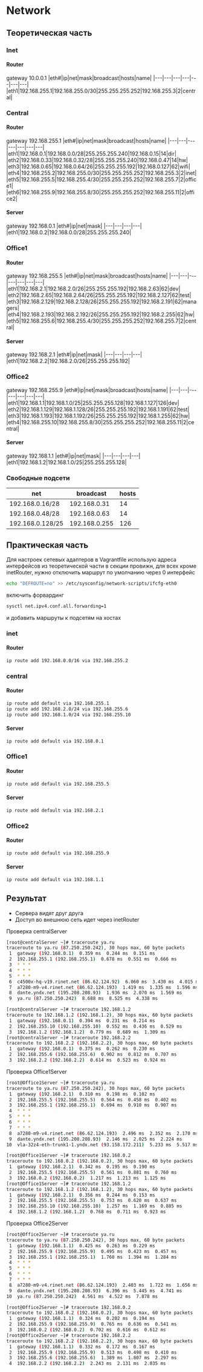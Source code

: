 # Network
## Теоретическая часть
### Inet
#### Router
gateway 10.0.0.1
|eth#|ip|net|mask|broadcast|hosts|name|
|---|---|---|---|---|---|---|
|eth1|192.168.255.1|192.168.255.0/30|255.255.255.252|192.168.255.3|2|central|
### Central
#### Router
gateway 192.168.255.1
|eth#|ip|net|mask|broadcast|hosts|name|
|---|---|---|---|---|---|---|
|eth1|192.168.0.1|192.168.0.0/28|255.255.255.240|192.168.0.15|14|dir|
|eth2|192.168.0.33|192.168.0.32/28|255.255.255.240|192.168.0.47|14|hw|
|eth3|192.168.0.65|192.168.0.64/26|255.255.255.192|192.168.0.127|62|wifi|
|eth4|192.168.255.2|192.168.255.0/30|255.255.255.252|192.168.255.3|2|inet|
|eth5|192.168.255.5|192.168.255.4/30|255.255.255.252|192.168.255.7|2|office1|
|eth6|192.168.255.9|192.168.255.8/30|255.255.255.252|192.168.255.11|2|office2|
#### Server
gateway 192.168.0.1
|eth#|ip|net|mask|
|---|---|---|---|
|eth1|192.168.0.2|192.168.0.0/28|255.255.255.240|
### Office1
#### Router
gateway 192.168.255.5
|eth#|ip|net|mask|broadcast|hosts|name|
|---|---|---|---|---|---|---|
|eth1|192.168.2.1|192.168.2.0/26|255.255.255.192|192.168.2.63|62|dev|
|eth2|192.168.2.65|192.168.2.64/26|255.255.255.192|192.168.2.127|62|test|
|eth3|192.168.2.129|192.168.2.128/26|255.255.255.192|192.168.2.191|62|managers|
|eth4|192.168.2.193|192.168.2.192/26|255.255.255.192|192.168.2.255|62|hw|
|eth5|192.168.255.6|192.168.255.4/30|255.255.255.252|192.168.255.7|2|central|
#### Server
gateway 192.168.2.1
|eth#|ip|net|mask|
|---|---|---|---|
|eth1|192.168.2.2|192.168.2.0/26|255.255.255.192|
### Office2
gateway 192.168.255.9
|eth#|ip|net|mask|broadcast|hosts|name|
|---|---|---|---|---|---|---|
|eth1|192.168.1.1|192.168.1.0/25|255.255.255.128|192.168.1.127|126|dev|
|eth2|192.168.1.129|192.168.1.128/26|255.255.255.192|192.168.1.191|62|test|
|eth3|192.168.1.193|192.168.1.192/26|255.255.255.192|192.168.1.255|62|hw|
|eth4|192.168.255.10|192.168.255.8/30|255.255.255.252|192.168.255.11|2|central|
#### Server
gateway 192.168.1.1
|eth#|ip|net|mask|
|---|---|---|---|
|eth1|192.168.1.2|192.168.1.0/25|255.255.255.128|
### Свободные подсети
|net|broadcast|hosts|
|---|---|---|
|192.168.0.16/28|192.168.0.31|14|
|192.168.0.48/28|192.168.0.63|14|
|192.168.0.128/25|192.168.0.255|126|

## Практическая часть
Для настроек сетевых адаптеров в Vagrantfile использую адреса интерфейсов из теоретической части
в секции провижн, для всех кроме inetRouter, нужно отключить маршрут по умолчанию через 0 интерфейс
```bash
echo "DEFROUTE=no" >> /etc/sysconfig/network-scripts/ifcfg-eth0
```
включить форвардинг
```bash
sysctl net.ipv4.conf.all.forwarding=1
```
и добавить маршруты к подсетям на хостах
### inet
#### Router
```bash
ip route add 192.168.0.0/16 via 192.168.255.2
```
### central
#### Router
```bash
ip route add default via 192.168.255.1
ip route add 192.168.2.0/24 via 192.168.255.6
ip route add 192.168.1.0/24 via 192.168.255.10
```
#### Server
```bash
ip route add default via 192.168.0.1
```
### Office1
#### Router
```bash
ip route add default via 192.168.255.5
```
#### Server
```bash
ip route add default via 192.168.2.1
```
### Office2
#### Router
```bash
ip route add default via 192.168.255.9
```
#### Server
```bash
ip route add default via 192.168.1.1
```
## Результат
* Сервера видят друг друга
* Доступ во внешнюю сеть идет через inetRouter

Проверка centralServer
```bash
[root@centralServer ~]# traceroute ya.ru
traceroute to ya.ru (87.250.250.242), 30 hops max, 60 byte packets
 1  gateway (192.168.0.1)  0.359 ms  0.244 ms  0.151 ms
 2  192.168.255.1 (192.168.255.1)  0.678 ms  0.551 ms  0.666 ms
 3  * * *
 4  * * *
 5  * * *
 6  c4500x-hq-v19.rinet.net (86.62.124.92)  6.060 ms  3.430 ms  4.015 ms
 7  a7280-m9-v4.rinet.net (86.62.124.193)  1.419 ms  1.335 ms  1.596 ms
 8  dante.yndx.net (195.208.208.93)  1.936 ms  2.070 ms  1.569 ms
 9  ya.ru (87.250.250.242)  8.688 ms  8.525 ms  4.338 ms
```
```bash
[root@centralServer ~]# traceroute 192.168.1.2
traceroute to 192.168.1.2 (192.168.1.2), 30 hops max, 60 byte packets
 1  gateway (192.168.0.1)  0.394 ms  0.231 ms  0.214 ms
 2  192.168.255.10 (192.168.255.10)  0.552 ms  0.436 ms  0.529 ms
 3  192.168.1.2 (192.168.1.2)  0.779 ms  0.689 ms  1.309 ms
[root@centralServer ~]# traceroute 192.168.2.2
traceroute to 192.168.2.2 (192.168.2.2), 30 hops max, 60 byte packets
 1  gateway (192.168.0.1)  0.375 ms  0.262 ms  0.230 ms
 2  192.168.255.6 (192.168.255.6)  0.902 ms  0.812 ms  0.707 ms
 3  192.168.2.2 (192.168.2.2)  0.614 ms  0.523 ms  0.924 ms
```

Проверка Office1Server
```bash
[root@Office1Server ~]# traceroute ya.ru
traceroute to ya.ru (87.250.250.242), 30 hops max, 60 byte packets
 1  gateway (192.168.2.1)  0.310 ms  0.198 ms  0.102 ms
 2  192.168.255.5 (192.168.255.5)  0.564 ms  0.458 ms  0.402 ms
 3  192.168.255.1 (192.168.255.1)  0.694 ms  0.910 ms  0.907 ms
 4  * * *
 5  * * *
 6  * * *
 7  * * *
 8  a7280-m9-v4.rinet.net (86.62.124.193)  2.496 ms  2.352 ms  2.170 ms
 9  dante.yndx.net (195.208.208.93)  2.146 ms  2.025 ms  2.224 ms
10  vla-32z4-eth-trunk1-1.yndx.net (93.158.172.211)  5.233 ms  5.517 ms ya.ru (87.250.250.242)  4.672 ms
```
```bash
[root@Office1Server ~]# traceroute 192.168.0.2
traceroute to 192.168.0.2 (192.168.0.2), 30 hops max, 60 byte packets
 1  gateway (192.168.2.1)  0.342 ms  0.195 ms  0.190 ms
 2  192.168.255.5 (192.168.255.5)  0.561 ms  0.881 ms  0.760 ms
 3  192.168.0.2 (192.168.0.2)  1.217 ms  1.213 ms  1.125 ms
[root@Office1Server ~]# traceroute 192.168.1.2
traceroute to 192.168.1.2 (192.168.1.2), 30 hops max, 60 byte packets
 1  gateway (192.168.2.1)  0.356 ms  0.244 ms  0.153 ms
 2  192.168.255.5 (192.168.255.5)  0.753 ms  0.620 ms  0.637 ms
 3  192.168.255.10 (192.168.255.10)  1.257 ms  1.169 ms  0.885 ms
 4  192.168.1.2 (192.168.1.2)  0.768 ms  0.711 ms  0.923 ms
```
Проверка Office2Server
```bash
[root@Office2Server ~]# traceroute ya.ru
traceroute to ya.ru (87.250.250.242), 30 hops max, 60 byte packets
 1  gateway (192.168.1.1)  0.425 ms  0.263 ms  0.229 ms
 2  192.168.255.9 (192.168.255.9)  0.495 ms  0.423 ms  0.457 ms
 3  192.168.255.1 (192.168.255.1)  1.760 ms  1.394 ms  1.284 ms
 4  * * *
 5  * * *
 6  * * *
 7  * * *
 8  a7280-m9-v4.rinet.net (86.62.124.193)  2.403 ms  1.722 ms  1.656 ms
 9  dante.yndx.net (195.208.208.93)  6.396 ms  5.445 ms  4.741 ms
10  ya.ru (87.250.250.242)  4.561 ms  4.522 ms  7.878 ms
```
```bash
[root@Office2Server ~]# traceroute 192.168.0.2
traceroute to 192.168.0.2 (192.168.0.2), 30 hops max, 60 byte packets
 1  gateway (192.168.1.1)  0.324 ms  0.202 ms  0.194 ms
 2  192.168.255.9 (192.168.255.9)  0.765 ms  0.636 ms  0.541 ms
 3  192.168.0.2 (192.168.0.2)  0.702 ms  0.616 ms  0.612 ms
[root@Office2Server ~]# traceroute 192.168.2.2
traceroute to 192.168.2.2 (192.168.2.2), 30 hops max, 60 byte packets
 1  gateway (192.168.1.1)  0.332 ms  0.172 ms  0.167 ms
 2  192.168.255.9 (192.168.255.9)  0.513 ms  0.498 ms  0.410 ms
 3  192.168.255.6 (192.168.255.6)  1.389 ms  1.807 ms  2.297 ms
 4  192.168.2.2 (192.168.2.2)  2.243 ms  2.131 ms  2.035 ms
```

